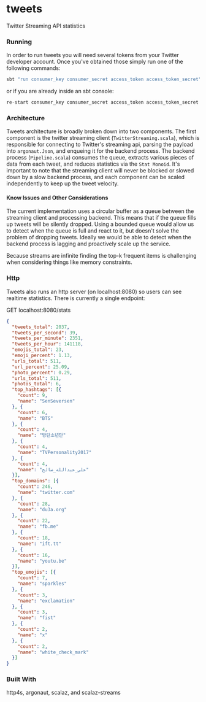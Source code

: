 # tweets

Twitter Streaming API statistics

### Running 

In order to run tweets you will need several tokens from your Twitter developer account. Once you've obtained those simply run one of the following commands: 

```scala
sbt "run consumer_key consumer_secret access_token access_token_secret"
```

or if you are already inside an sbt console:

```scala
re-start consumer_key consumer_secret access_token access_token_secret
```

### Architecture

Tweets architecture is broadly broken down into two components. The first component is the twitter streaming client (`TwitterStreaming.scala`), which is responsible for connecting to Twitter's streaming api, parsing the payload into `argonaut.Json`, and enqueing it for the backend process. The backend process (`Pipeline.scala`) consumes the queue, extracts various pieces of data from each tweet, and reduces statistics via the `Stat Monoid`. It's important to note that the streaming client will never be blocked or slowed down by a slow backend process, and each component can be scaled independently to keep up the tweet velocity.

#### Know Issues and Other Considerations

The current implementation uses a circular buffer as a queue between the streaming client and processing backend. This means that if the queue fills up tweets will be silently dropped. Using a bounded queue would allow us to detect when the queue is full and react to it, but doesn't solve the problem of dropping tweets. Ideally we would be able to detect when the backend process is lagging and proactively scale up the service.

Because streams are infinite finding the top-k frequent items is challenging when considering things like memory constraints.

### Http

Tweets also runs an http server (on localhost:8080) so users can see realtime statistics. There is currently a single endpoint:

GET localhost:8080/stats

```json
{
  "tweets_total": 2037,
  "tweets_per_second": 39,
  "tweets_per_minute": 2351,
  "tweets_per_hour": 141118,
  "emojis_total": 23,
  "emoji_percent": 1.13,
  "urls_total": 511,
  "url_percent": 25.09,
  "photo_percent": 0.29,
  "urls_total": 511,
  "photos_total": 6,
  "top_hashtags": [{
    "count": 9,
    "name": "SenSeversen"
  }, {
    "count": 6,
    "name": "BTS"
  }, {
    "count": 4,
    "name": "방탄소년단"
  }, {
    "count": 4,
    "name": "TVPersonality2017"
  }, {
    "count": 4,
    "name": "علي_عبدالله_صالح"
  }],
  "top_domains": [{
    "count": 246,
    "name": "twitter.com"
  }, {
    "count": 28,
    "name": "du3a.org"
  }, {
    "count": 22,
    "name": "fb.me"
  }, {
    "count": 18,
    "name": "ift.tt"
  }, {
    "count": 16,
    "name": "youtu.be"
  }],
  "top_emojis": [{
    "count": 7,
    "name": "sparkles"
  }, {
    "count": 3,
    "name": "exclamation"
  }, {
    "count": 3,
    "name": "fist"
  }, {
    "count": 2,
    "name": "x"
  }, {
    "count": 2,
    "name": "white_check_mark"
  }]
}
```

### Built With

http4s, argonaut, scalaz, and scalaz-streams
